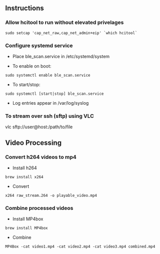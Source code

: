 ## Instructions
### Allow hcitool to run without elevated privelages

```
sudo setcap 'cap_net_raw,cap_net_admin+eip' `which hcitool`
```

### Configure systemd service
* Place ble_scan.service in /etc/systemd/system

* To enable on boot:

```
sudo systemctl enable ble_scan.service
```

* To start/stop:

```
sudo systemctl [start|stop] ble_scan.service
```

* Log entries appear in /var/log/syslog

### To stream over ssh (sftp) using VLC

vlc sftp://user@host:/path/to/file

## Video Processing
### Convert h264 videos to mp4
* Install h264
```
brew install x264
```
* Convert
```
x264 raw_stream.264 -o playable_video.mp4
```

### Combine processed videos
* Install MP4box
```
brew install MP4box
```
* Combine
```
MP4Box -cat video1.mp4 -cat video2.mp4 -cat video3.mp4 combined.mp4
```
